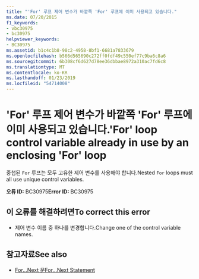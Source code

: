 ```yaml
---
title: "'For' 루프 제어 변수가 바깥쪽 'For' 루프에 이미 사용되고 있습니다."
ms.date: 07/20/2015
f1_keywords:
- vbc30975
- bc30975
helpviewer_keywords:
- BC30975
ms.assetid: b1c4c1b8-98c2-4958-8bf1-6681a7833679
ms.openlocfilehash: b566d565690c272ff0fdf49c550ef77c9ba6c8a6
ms.sourcegitcommit: 6b308cf6d627d78ee36dbbae8972a310ac7fd6c8
ms.translationtype: MT
ms.contentlocale: ko-KR
ms.lasthandoff: 01/23/2019
ms.locfileid: "54714008"
---
```

# <a name="for-loop-control-variable-already-in-use-by-an-enclosing-for-loop"></a><span data-ttu-id="a6a88-102">'For' 루프 제어 변수가 바깥쪽 'For' 루프에 이미 사용되고 있습니다.</span><span class="sxs-lookup"><span data-stu-id="a6a88-102">'For' loop control variable already in use by an enclosing 'For' loop</span></span>
<span data-ttu-id="a6a88-103">중첩된 `For` 루프는 모두 고유한 제어 변수를 사용해야 합니다.</span><span class="sxs-lookup"><span data-stu-id="a6a88-103">Nested `For` loops must all use unique control variables.</span></span>  
  
 <span data-ttu-id="a6a88-104">**오류 ID:** BC30975</span><span class="sxs-lookup"><span data-stu-id="a6a88-104">**Error ID:** BC30975</span></span>  
  
## <a name="to-correct-this-error"></a><span data-ttu-id="a6a88-105">이 오류를 해결하려면</span><span class="sxs-lookup"><span data-stu-id="a6a88-105">To correct this error</span></span>  
  
-   <span data-ttu-id="a6a88-106">제어 변수 이름 중 하나를 변경합니다.</span><span class="sxs-lookup"><span data-stu-id="a6a88-106">Change one of the control variable names.</span></span>  
  
## <a name="see-also"></a><span data-ttu-id="a6a88-107">참고자료</span><span class="sxs-lookup"><span data-stu-id="a6a88-107">See also</span></span>
- [<span data-ttu-id="a6a88-108">For...Next 문</span><span class="sxs-lookup"><span data-stu-id="a6a88-108">For...Next Statement</span></span>](../../visual-basic/language-reference/statements/for-next-statement.md)
